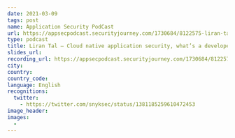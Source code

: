 ```yaml
---
date: 2021-03-09
tags: post
name: Application Security PodCast
url: https://appsecpodcast.securityjourney.com/1730684/8122575-liran-tal-cloud-native-application-security-what-s-a-developer-to-do
type: podcast
title: Liran Tal — Cloud native application security, what’s a developer to do?
slides_url:
recording_url: https://appsecpodcast.securityjourney.com/1730684/8122575-liran-tal-cloud-native-application-security-what-s-a-developer-to-do
city:
country:
country_code:
language: English
recognitions:
  twitter:
    - https://twitter.com/snyksec/status/1381185259610472453
image_header:
images:
  -
---
```

